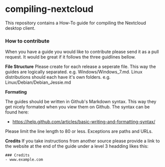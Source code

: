 # compiling-nextcloud
This repository contains a How-To guide for compiling the Nextcloud 
desktop client.

### How to contribute

When you have a guide you would like to contribute please send it as a pull
request. It would be great if it follows the three guidlines bellow.

**File Structure**
Please create for each release a seperate file. This way the guides are
logically separated. e.g. Windows/Windows_7.md. Linux distributions should each
have it's own folders. e.g. Linux/Debian/Debian_Jessie.md

**Formating**

The guides should be written in Github's Markdown syntax. This way they get
nicely formated when you view them on Github.
The syntax can be found here:

* https://help.github.com/articles/basic-writing-and-formatting-syntax/

Please limit the line length to 80 or less. Exceptions are paths and URLs.

**Credits**
If you take instructions from another source please provide a link to the 
website at the end of the guide under a level 3 headding likes this: 

```
### Credits
- www.example.com
```
